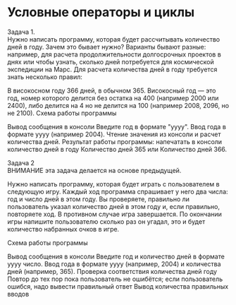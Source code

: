 # Условные операторы и циклы  
Задача 1.  
Нужно написать программу, которая будет рассчитывать количество дней в году. Зачем это бывает нужно? Варианты бывают разные: например, для расчета продолжительности долгосрочных проектов в днях или чтобы узнать, сколько дней потребуется для космической экспедиции на Марс. Для расчета количества дней в году требуется знать несколько правил:

В високосном году 366 дней, в обычном 365.
Високосный год — это год, номер которого делится без остатка на 400 (например 2000 или 2400), либо делится на 4 но не делится на 100 (например 2008, 2096, но не 2100).
Схема работы программы

Вывод сообщения в консоли Введите год в формате "yyyy".
Ввод года в формате yyyy (например 2004).
Чтение значения из консоли и расчет количества дней.
Результат работы программы: напечатать в консоли количество дней в году Количество дней 365 или Количество дней 366.  

Задача 2  
ВНИМАНИЕ эта задача делается на основе предыдущей.

Нужно написать программу, которая будет играть с пользователем в следующую игру. Каждый ход программа спрашивает у него два числа: год и число дней в этом году. Вы проверяете, правильно ли пользователь указал количество дней в этом году и, если правильно, повторяете ход. В противном случае игра завершается. По окончании игры напишите пользователю сколько раз он угадал, это и будет количество набранных очков в игре.

Схема работы программы

Вывод сообщения в консоли Введите год и количество дней в формате yyyy число.
Ввод года в формате yyyy (например, 2004) и количества дней (например, 365).
Проверка соответствия количества дней году
Повтор до тех пор пока пользователь не ошибётся; если пользователь ошибся, надо вывести правильный ответ
Вывод количества правильных вводов
